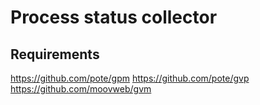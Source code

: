 Process status collector
========================

Requirements
------------ 
https://github.com/pote/gpm
https://github.com/pote/gvp
https://github.com/moovweb/gvm
